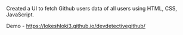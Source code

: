 Created a UI to fetch Github users data of all users using HTML, CSS, JavaScript.

Demo - https://lokeshloki3.github.io/devdetectivegithub/
